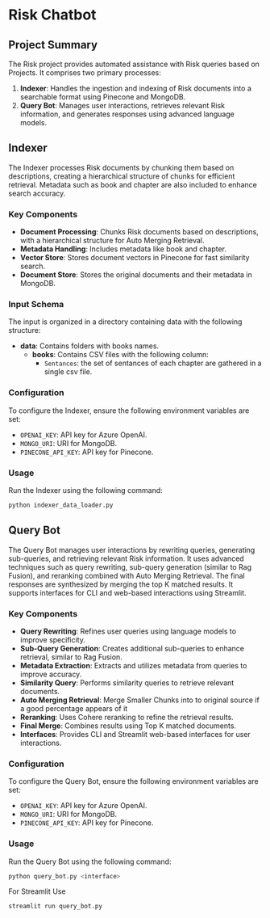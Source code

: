 # Risk Chatbot

## Project Summary

The Risk project provides automated assistance with Risk queries based on Projects. It comprises two primary processes:

1. **Indexer**: Handles the ingestion and indexing of Risk documents into a searchable format using Pinecone and MongoDB.
2. **Query Bot**: Manages user interactions, retrieves relevant Risk information, and generates responses using advanced language models.

## Indexer

The Indexer processes Risk documents by chunking them based on descriptions, creating a hierarchical structure of chunks for efficient retrieval. Metadata such as book and chapter are also included to enhance search accuracy.

### Key Components

- **Document Processing**: Chunks Risk documents based on descriptions, with a hierarchical structure for Auto Merging Retrieval.
- **Metadata Handling**: Includes metadata like book and chapter.
- **Vector Store**: Stores document vectors in Pinecone for fast similarity search.
- **Document Store**: Stores the original documents and their metadata in MongoDB.

### Input Schema

The input is organized in a directory containing data with the following structure:

- **data**: Contains folders with books names.
  - **books**: Contains CSV files with the following column:
    - `Sentances`: the set of sentances of each chapter are gathered in a single csv file.

### Configuration

To configure the Indexer, ensure the following environment variables are set:

- `OPENAI_KEY`: API key for Azure OpenAI.
- `MONGO_URI`: URI for MongoDB.
- `PINECONE_API_KEY`: API key for Pinecone.

### Usage

Run the Indexer using the following command: 
```bash
python indexer_data_loader.py
```

## Query Bot

The Query Bot manages user interactions by rewriting queries, generating sub-queries, and retrieving relevant Risk information. It uses advanced techniques such as query rewriting, sub-query generation (similar to Rag Fusion), and reranking combined with Auto Merging Retrieval. The final responses are synthesized by merging the top K matched results. It supports interfaces for CLI and web-based interactions using Streamlit.

### Key Components

- **Query Rewriting**: Refines user queries using language models to improve specificity.
- **Sub-Query Generation**: Creates additional sub-queries to enhance retrieval, similar to Rag Fusion.
- **Metadata Extraction**: Extracts and utilizes metadata from queries to improve accuracy.
- **Similarity Query**: Performs similarity queries to retrieve relevant documents.
- **Auto Merging Retrieval**: Merge Smaller Chunks into to original source if a good percentage appears of it
- **Reranking**: Uses Cohere reranking to refine the retrieval results.
- **Final Merge**: Combines results using Top K matched documents.
- **Interfaces**: Provides CLI and Streamlit web-based interfaces for user interactions.

### Configuration

To configure the Query Bot, ensure the following environment variables are set:

- `OPENAI_KEY`: API key for Azure OpenAI.
- `MONGO_URI`: URI for MongoDB.
- `PINECONE_API_KEY`: API key for Pinecone.

### Usage

Run the Query Bot using the following command:
```bash
python query_bot.py <interface>
```

For Streamlit Use 
```bash
streamlit run query_bot.py
```